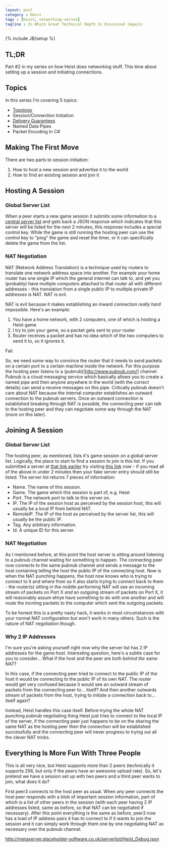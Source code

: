 ```yaml
---
layout: post
category : Heist
tags : [heist, networking-series]
tagline : In Which Great Technical Depth Is Discussed (Again)
---
```

{% include JB/setup %}


## TL;DR

Part #2 in my series on how Heist does networking stuff. This time about setting up a session and initiating connections.

## Topics

In this series I'm covering 5 topics:

 - [Topology](/Heist/2012/10/14/Topological-My-Dear-Watson/)
 - Session/Connection Initiation
 - [Delivery Guarantees](http://martindevans.me/General-Gaming/2012/10/17/Say-What/)
 - Named Data Pipes
 - Packet Encoding In C#
 
## Making The First Move

There are two parts to session initiation:

1. How to host a new session and advertise it to the world
2. How to find an existing session and join it

## Hosting A Session

### Global Server List

When a peer starts a new game session it submits some information to a [central server list](http://metaserver.placeholder-software.co.uk/serverlist/Game_Name/create-server) and gets back a JSON response which indicates that this server will be listed for the next 2 minutes, this response includes a special control key. While the game is still running the hosting peer can use the control key to "ping" the game and reset the timer, or it can specifically delete the game from the list.

### NAT Negotiation

NAT (Network Address Translation) is a technique used by routers to translate one network address space into another. For example your home router has one single IP which the general internet can talk to, and yet you (probably) have multiple computers attached to that router all with different addresses - this translation from a single public IP to multiple private IP addresses is NAT. NAT is evil.

NAT is evil because it makes establishing an inward connection _really hard_ impossible. Here's an example:

 1. You have a home network, with 2 computers, one of which is hosting a Heist game
 2. I try to join your game, so a packet gets sent to your router
 3. Router receives a packet and has no idea which of the two computers to send it to, so it ignores it.
 
Fail.

So, we need some way to convince the router that it needs to send packets on a certain port to a certain machine inside the network. For this purpose the hosting peer listens to a (pubnub)[http://www.pubnub.com/] channel. Pubnub is a cloud messaging service which basically allows you to create a named pipe and then anyone anywhere in the world (with the correct details) can send a receive messages on this pipe. Critically pubnub doesn't care about NAT because the internal computer establishes an outward connection to the pubnub servers. Once an outward connection is established breaking through NAT is possible, the connecting peer can talk to the hosting peer and they can negotiate some way through the NAT (more on this later).

## Joining A Session

### Global Server List

The hosting peer, as mentioned, lists it's game session on a global server list. Logically, the place to start to find a session to join is this list. If you submitted a server at [that link earlier](http://metaserver.placeholder-software.co.uk/serverlist/Game_Name/create-server) try visiting [this link](http://metaserver.placeholder-software.co.uk/serverlist/Game_Name.json) now - if you read all of the above in under 2 minutes then your fake server entry should still be listed. The server list returns 7 pieces of information:

 - Name. The name of this session.
 - Game. The game which this session is part of, e.g. Heist
 - Port. The network port to talk to this server on.
 - IP. The IP of the session host as perceived by the session host, this will usually be a local IP from behind NAT.
 - RemoteIP. The IP of the host as perceived by the server list, this will usually be the public IP.
 - Tag. Any arbitrary information.
 - Id. A unique ID for this server.

### NAT Negotiation
 
As I mentioned before, at this point the host server is sitting around listening to a pubnub channel waiting for something to happen. The connecting peer now connects to the same pubnub channel and sends a message to the host containing telling the host the public IP of the connecting host. Now is when the NAT punching happens, the host now knows who is trying to connect to it and where from so it also starts trying to connect back to them - the router(s) sitting in the middle performing NAT will see an incoming stream of packets on Port X _and_ an outgoing stream of packets on Port X, it will reasonably assum ehtye have something to do with one another and will route the incming packets to the computer which sent the outgoing packets.

To be honest this is a pretty nasty hack, it works in most circumstances with your normal NAT configuration but won't work in many others. Such is the nature of NAT negotiation though.

### Why 2 IP Addresses

I'm sure you're asking yourself right now why the server list has 2 IP addresses for the game host. Interesting question, here's a subtle case for you to consider... What if the host and the peer are both _behind the same NAT_?

In this case, if the connecting peer tried to connect to the public IP of the host it would be connecting to the public IP of its own NAT. The router would get very confused because it would see an outward stream of packets from the connecting peer to... itself? And then another outwards stream of packets from the host, trying to initiate a connection back to... itself again?

Instead, Heist handles this case itself. Before trying the whole NAT punching pubnub negotiating thing Heist just tries to connect to the local IP of the server, if the connecting peer just happens to be on the sharing the same NAT as the hosting peer then the connection will be established successfully and the connecting peer will never progress to trying out all the clever NAT tricks.

## Everything Is More Fun With Three People

This is all very nice, but Heist supports more than 2 peers (technically it supports 256, but only if the peers have an awesome upload rate). So, let's pretend we have a session set up with two peers and a third peer wants to join, what does it do?

First peer3 connects to the host peer as usual. When any peer connects the host peer responds with a blob of important session information, part of which is a list of other peers in the session (with each peer having 2 IP addresses listed, same as before, so that NAT can be negotiated if necessary). After this point everything is the same as before, peer3 now has a load of IP address pairs it has to connect to if it wants to join the session and it can simply work through them one by one negotiating NAT as necessary over the pubnub channel.
 
http://metaserver.placeholder-software.co.uk/serverlist/Heist_Debug.json